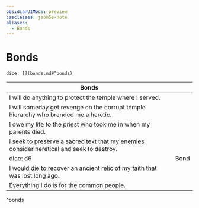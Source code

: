 ```yaml
---
obsidianUIMode: preview
cssclasses: json5e-note
aliases:
  - Bonds
---
```

# Bonds

`dice: [](bonds.md#^bonds)`

| Bonds                                                                                    |      |
| ---------------------------------------------------------------------------------------- | ---- |
| I will do anything to protect the temple where I served.                                 |      |
| I will someday get revenge on the corrupt temple hierarchy who branded me a heretic.     |      |
| I owe my life to the priest who took me in when my parents died.                         |      |
| I seek to preserve a sacred text that my enemies consider heretical and seek to destroy. |      |
| dice: d6                                                                                 | Bond |
| I would die to recover an ancient relic of my faith that was lost long ago.              |      |
| Everything I do is for the common people.                                                |      |
^bonds